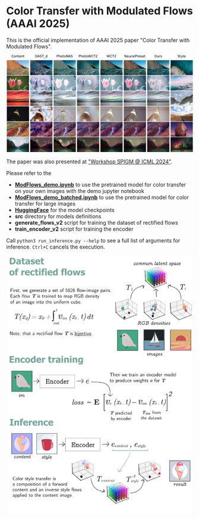 # Color Transfer with Modulated Flows (AAAI 2025)

This is the official implementation of AAAI 2025 paper "Color Transfer with Modulated Flows". 

<p align="center">
     <img src="./img/results_unsplash.png" style="width: 1000px"/>
</p>

The paper was also presented at ["Workshop SPIGM @ ICML 2024"](https://openreview.net/forum?id=Lztt4WVusu).

Please refer to the
- <strong>[ModFlows_demo.ipynb](https://github.com/maria-larchenko/modflows/blob/main/ModFlows_demo.ipynb)</strong> to use the pretrained model for color transfer on your own images with the demo jupyter notebook
- <strong>[ModFlows_demo_batched.ipynb](https://github.com/maria-larchenko/modflows/blob/main/ModFlows_demo_batched.ipynb)</strong> to use the pretrained model for color transfer for large images
- <strong>[HuggingFace](https://huggingface.co/MariaLarchenko/modflows_color_encoder)</strong> for the model checkpoints
- <strong>src</strong> directory for models definitions
- <strong>generate_flows_v2</strong> script for training the dataset of rectified flows
- <strong>train_encoder_v2</strong> script for training the encoder

Call `python3 run_inference.py --help` to see a full list of arguments for inference.
`Ctrl+C` cancels the execution.

<p align="center">
     <img src="./img/SPIGM_visual_abstract.png" style="width: 500px"/>
</p>
